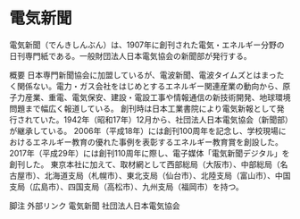 # 電気新聞

電気新聞（でんきしんぶん）は、1907年に創刊された電気・エネルギー分野の日刊専門紙である。一般財団法人日本電気協会の新聞部が発行する。

概要
日本専門新聞協会に加盟しているが、電波新聞、電波タイムズとはまったく関係ない。電力・ガス会社をはじめとするエネルギー関連産業の動向から、原子力産業、重電、電気保安、建設・電設工事や情報通信の新技術開発、地球環境問題まで幅広く報道している。
創刊時は日本工業書院により電気新報として発行されていた。1942年（昭和17年）12月から、社団法人日本電気協会（新聞部）が継承している。
2006年（平成18年）には創刊100周年を記念し、学校現場におけるエネルギー教育の優れた事例を表彰するエネルギー教育賞を創設した。
2017年（平成29年）には創刊110周年に際し、電子媒体「電気新聞デジタル」を創刊した。
東京本社に加えて、取材網として西部総局（大阪市）、中部総局（名古屋市）、北海道支局（札幌市）、東北支局（仙台市）、北陸支局（富山市）、中国支局（広島市）、四国支局（高松市）、九州支局（福岡市）を持つ。

脚注
外部リンク
電気新聞
社団法人日本電気協会